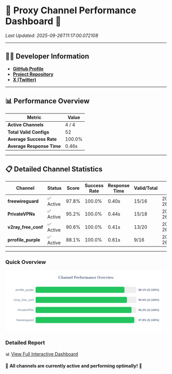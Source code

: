 # 🌟 Proxy Channel Performance Dashboard 🌟

_Last Updated: 2025-09-26T11:17:00.072108_

---

## 👩‍💻 Developer Information

- **[GitHub Profile](https://github.com/4n0nymou3)**  
- **[Project Repository](https://github.com/4n0nymou3/multi-proxy-config-fetcher)**  
- **[X (Twitter)](https://x.com/4n0nymou3)**  

---

## 📊 Performance Overview

| Metric                | Value       |
|-----------------------|-------------|
| **Active Channels**   | 4 / 4       |
| **Total Valid Configs** | 52          |
| **Average Success Rate** | 100.0%      |
| **Average Response Time** | 0.46s       |

---

## 📋 Detailed Channel Statistics

| Channel          | Status     | Score  | Success Rate | Response Time | Valid/Total | Last Success               |
|------------------|------------|--------|--------------|---------------|-------------|----------------------------|
| **freewireguard**  | ✅ Active  | 97.8%  | 100.0% | 0.40s         | 15/16       | 2025-09-26T11:17:00.070094 |
| **PrivateVPNs**  | ✅ Active  | 95.2%  | 100.0% | 0.44s         | 15/18       | 2025-09-26T11:16:59.644444 |
| **v2ray_free_conf**  | ✅ Active  | 90.6%  | 100.0% | 0.41s         | 13/20       | 2025-09-26T11:16:59.165337 |
| **prrofile_purple**  | ✅ Active  | 88.1%  | 100.0% | 0.61s         | 9/16       | 2025-09-26T11:16:58.704023 |

---

### Quick Overview
<div align="center">
  <a href="https://raw.githubusercontent.com/nullluser/NullRepo/refs/heads/main/assets/channel_stats_chart.svg">
    <img src="https://raw.githubusercontent.com/nullluser/NullRepo/refs/heads/main/assets/channel_stats_chart.svg" alt="Source Performance Statistics" width="800">
  </a>
</div>

### Detailed Report
📊 [View Full Interactive Dashboard](https://htmlpreview.github.io/?https://github.com/nullluser/NullRepo/blob/main/assets/performance_report.html)

🎉 **All channels are currently active and performing optimally!** 🎉
